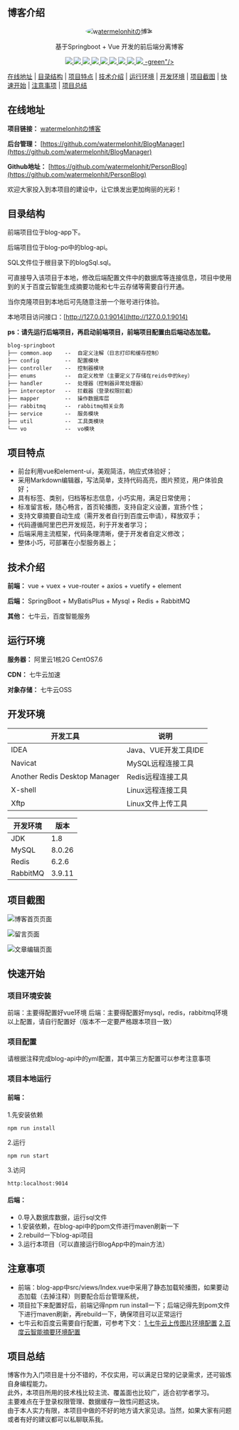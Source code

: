 ## 博客介绍

<p align=center>
  <a href="http://watermelonhit.cn/">
    <img src="http://wt.watermelonhit.cn/header.jpg" alt="watermelonhitの博客" style="border-radius: 50%">
  </a>
</p>

<p align=center>
   基于Springboot + Vue 开发的前后端分离博客
</p>

<p align="center">
   <a target="_blank" href="https://github.com/X1192176811/blog">
      <img src="https://img.shields.io/badge/JDK-1.8+-green.svg"/>
      <img src="https://img.shields.io/badge/springboot-2.5.0-green"/>
      <img src="https://img.shields.io/badge/maven-3.8.1-green"/>
      <img src="https://img.shields.io/badge/mysql-8.0.26-green"/>
      <img src="https://img.shields.io/badge/mybatis--plus-3.4.3-green"/>
      <img src="https://img.shields.io/badge/redis-6.2.6-green"/>
      <img src="https://img.shields.io/badge/rabbitmq-3.9.11-green"/>
      <img src="https://img.shields.io/badge/vue-2.6.12-green"/>
      <img src="https://img.shields.io/badge/element--ui-2.15.6"/>
-green"/>
   </a>
</p>

[在线地址](#在线地址) | [目录结构](#目录结构) | [项目特点](#项目特点) | [技术介绍](#技术介绍) | [运行环境](#运行环境) | [开发环境](#开发环境) | [项目截图](#项目截图) | [快速开始](#快速开始) | [注意事项](#注意事项) | [项目总结](#项目总结) 

## 在线地址

**项目链接：** [watermelonhitの博客](http://watermelonhit.cn:9014/#/)

**后台管理：** [https://github.com/watermelonhit/BlogManager](https://github.com/watermelonhit/BlogManager)

**Github地址：** [https://github.com/watermelonhit/PersonBlog](https://github.com/watermelonhit/PersonBlog)

欢迎大家投入到本项目的建设中，让它焕发出更加绚丽的光彩！

## 目录结构

前端项目位于blog-app下。

后端项目位于blog-po中的blog-api。

SQL文件位于根目录下的blogSql.sql。

可直接导入该项目于本地，修改后端配置文件中的数据库等连接信息，项目中使用到的关于百度云智能生成摘要功能和七牛云存储等需要自行开通。

当你克隆项目到本地后可先随意注册一个账号进行体验。

本地项目访问接口：[http://127.0.0.1:9014](http://127.0.0.1:9014)

**ps：请先运行后端项目，再启动前端项目，前端项目配置由后端动态加载。**

```
blog-springboot
├── common.aop    --  自定义注解（日志打印和缓存控制）
├── config        --  配置模块
├── controller    --  控制器模块
├── enums         --  自定义枚举（主要定义了存储在reids中的key）
├── handler       --  处理器（控制器异常处理器）
├── interceptor   --  拦截器（登录权限拦截）
├── mapper        --  操作数据库层
├── rabbitmq      --  rabbitmq相关业务
├── service       --  服务模块
├── util          --  工具类模块
└── vo            --  vo模块
```

## 项目特点
- 前台利用vue和element-ui，美观简洁，响应式体验好；
- 采用Markdown编辑器，写法简单，支持代码高亮，图片预览，用户体验良好；
- 具有标签、类别，归档等标志信息，小巧实用，满足日常使用；
- 标准留言板，随心畅言，首页轮播图，支持自定义设置，宣扬个性；
- 支持文章摘要自动生成（需开发者自行到百度云申请），释放双手；
- 代码遵循阿里巴巴开发规范，利于开发者学习；
- 后端采用主流框架，代码条理清晰，便于开发者自定义修改；
- 整体小巧，可部署在小型服务器上；
## 技术介绍

**前端：** vue + vuex + vue-router + axios + vuetify + element 

**后端：** SpringBoot + MyBatisPlus + Mysql + Redis + RabbitMQ 

**其他：** 七牛云，百度智能服务

## 运行环境

**服务器：** 阿里云1核2G CentOS7.6

**CDN：** 七牛云加速

**对象存储：** 七牛云OSS



## 开发环境

|开发工具|说明|
|-|-|
|IDEA|Java、VUE开发工具IDE|
|Navicat|MySQL远程连接工具|
|Another Redis Desktop Manager|Redis远程连接工具|
|X-shell|Linux远程连接工具|
|Xftp|Linux文件上传工具|

|开发环境|版本|
|-|-|
|JDK|1.8|
|MySQL|8.0.26|
|Redis|6.2.6|
|RabbitMQ|3.9.11|

## 项目截图

![博客首页页面](http://wt.watermelonhit.cn/project%2Fblog%2Fblog1.png)

![留言页面](http://wt.watermelonhit.cn/project%2Fblog%2Fblog2.png)

![文章编辑页面](http://wt.watermelonhit.cn/project%2Fblog%2Fblog3.png)

## 快速开始

### 项目环境安装
前端：主要得配置好vue环境
后端：主要得配置好mysql，redis，rabbitmq环境
以上配置，请自行配置好（版本不一定要严格跟本项目一致）
### 项目配置
请根据注释完成blog-api中的yml配置，其中第三方配置可以参考注意事项
### 项目本地运行

#### 前端：
1.先安装依赖
```
npm run install
```
2.运行
```
npm run start
```
3.访问
```
http:localhost:9014
```
#### 后端：
- 0.导入数据库数据，运行sql文件
- 1.安装依赖，在blog-api中的pom文件进行maven刷新一下
- 2.rebuild一下blog-api项目
- 3.运行本项目（可以直接运行BlogApp中的main方法）

## 注意事项
- 前端：blog-app中src/views/Index.vue中采用了静态加载轮播图，如果要动态加载（去掉注释）则要配合后台管理系统，
- 项目拉下来配置好后，前端记得npm run install一下；后端记得先到pom文件下进行maven刷新，再rebuild一下，确保项目可以正常运行
- 七牛云和百度云需要自行配置，可参考下文：
[1.七牛云上传图片环境配置](https://blog.csdn.net/qq_33924360/article/details/89153493?spm=1001.2101.3001.6650.18&utm_medium=distribute.pc_relevant.none-task-blog-2%7Edefault%7EBlogCommendFromBaidu%7ERate-18-89153493-blog-122061310.topnsimilarv1&depth_1-utm_source=distribute.pc_relevant.none-task-blog-2%7Edefault%7EBlogCommendFromBaidu%7ERate-18-89153493-blog-122061310.topnsimilarv1&utm_relevant_index=19)
[2.百度云智能摘要环境配置](https://cloud.baidu.com/doc/NLP/s/Gk6z52hu3)

## 项目总结

博客作为入门项目是十分不错的，不仅实用，可以满足日常的记录需求，还可锻炼自身编程能力。
<br/>此外，本项目所用的技术栈比较主流、覆盖面也比较广，适合初学者学习。
<br/>主要难点在于登录权限管理、数据缓存一致性问题这块。
<br/>由于本人实力有限，本项目中做的不好的地方请大家见谅。当然，如果大家有问题或者有好的建议都可以私聊联系我。






